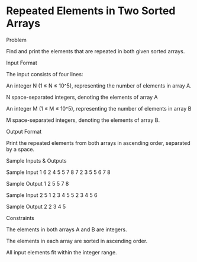 # Repeated Elements in Two Sorted Arrays

Problem


Find and print the elements that are repeated in both given sorted arrays.


Input Format

The input consists of four lines:

An integer N (1 ≤ N ≤ 10^5), representing the number of elements in array A.

N space-separated integers, denoting the elements of array A 

An integer M (1 ≤ M ≤ 10^5), representing the number of elements in array B

M space-separated integers, denoting the elements of array B.


Output Format

Print the repeated elements from both arrays in ascending order, separated by a space.


Sample Inputs & Outputs

Sample Input 1
6
2 4 5 5 7 8
7
2 3 5 5 6 7 8

Sample Output 1
2 5 5 7 8



Sample Input 2
5
1 2 3 4 5
5
2 3 4 5 6

Sample Output 2
2 3 4 5



Constraints

The elements in both arrays A and B are integers.

The elements in each array are sorted in ascending order.

All input elements fit within the integer range.


